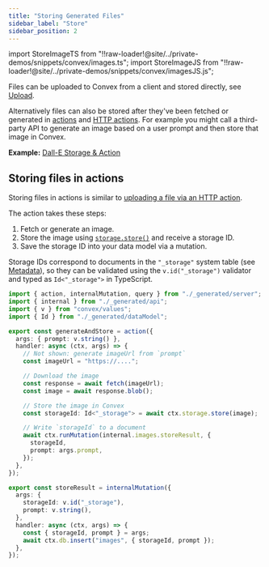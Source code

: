 ```yaml
---
title: "Storing Generated Files"
sidebar_label: "Store"
sidebar_position: 2
---
```


import StoreImageTS from "!!raw-loader!@site/../private-demos/snippets/convex/images.ts";
import StoreImageJS from "!!raw-loader!@site/../private-demos/snippets/convex/imagesJS.js";

Files can be uploaded to Convex from a client and stored directly, see
[Upload](/docs/file-storage/upload-files.mdx).

Alternatively files can also be stored after they've been fetched or generated
in [actions](/docs/functions/actions.mdx) and
[HTTP actions](/docs/functions/http-actions.mdx). For example you might call a
third-party API to generate an image based on a user prompt and then store that
image in Convex.

**Example:**
[Dall-E Storage & Action](https://github.com/get-convex/convex-demos/tree/main/dall-e-storage-action)

## Storing files in actions

Storing files in actions is similar to
[uploading a file via an HTTP action](/docs/file-storage/upload-files.mdx#uploading-files-via-an-http-action).

The action takes these steps:

1. Fetch or generate an image.
2. Store the image using
   [`storage.store()`](/api/interfaces/server.StorageActionWriter#store) and
   receive a storage ID.
3. Save the storage ID into your data model via a mutation.

Storage IDs correspond to documents in the `"_storage"` system table (see
[Metadata](/docs/file-storage/file-metadata.mdx)), so they can be validated
using the `v.id("_storage")` validator and typed as `Id<"_storage">` in
TypeScript.


```typescript
import { action, internalMutation, query } from "./_generated/server";
import { internal } from "./_generated/api";
import { v } from "convex/values";
import { Id } from "./_generated/dataModel";

export const generateAndStore = action({
  args: { prompt: v.string() },
  handler: async (ctx, args) => {
    // Not shown: generate imageUrl from `prompt`
    const imageUrl = "https://....";

    // Download the image
    const response = await fetch(imageUrl);
    const image = await response.blob();

    // Store the image in Convex
    const storageId: Id<"_storage"> = await ctx.storage.store(image);

    // Write `storageId` to a document
    await ctx.runMutation(internal.images.storeResult, {
      storageId,
      prompt: args.prompt,
    });
  },
});

export const storeResult = internalMutation({
  args: {
    storageId: v.id("_storage"),
    prompt: v.string(),
  },
  handler: async (ctx, args) => {
    const { storageId, prompt } = args;
    await ctx.db.insert("images", { storageId, prompt });
  },
});

```


